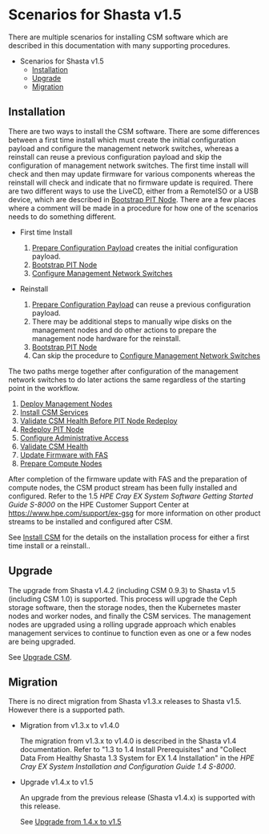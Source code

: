 # Scenarios for Shasta v1.5

There are multiple scenarios for installing CSM software which are described in this documentation
with many supporting procedures.

- Scenarios for Shasta v1.5
  - [Installation](#installation)
  - [Upgrade](#upgrade)
  - [Migration](#migration)

<a name="installation"></a>
## Installation

There are two ways to install the CSM software. There are some differences between a first time install
which must create the initial configuration payload and configure the management network switches,
whereas a reinstall can reuse a previous configuration payload and skip the configuration of management
network switches. The first time install will check and then may update firmware for various components
whereas the reinstall will check and indicate that no firmware update is required. There are two different
ways to use the LiveCD, either from a RemoteISO or a USB device, which are described in [Bootstrap PIT Node](../install/index.md#bootstrap_pit_node).
There are a few places where a comment will be made in a procedure for how one of the scenarios needs to do something different.

   * First time Install
      1. [Prepare Configuration Payload](../install/index.md#prepare_configuration_payload) creates the initial configuration payload.
      1. [Bootstrap PIT Node](../install/index.md#bootstrap_pit_node)
      1. [Configure Management Network Switches](../install/index.md#configure_management_network)

   * Reinstall
      1. [Prepare Configuration Payload](../install/index.md#prepare_configuration_payload) can reuse a previous configuration payload.
      1. There may be additional steps to manually wipe disks on the management nodes and do other actions to prepare
         the management node hardware for the reinstall.
      1. [Bootstrap PIT Node](../install/index.md#bootstrap_pit_node)
      1. Can skip the procedure to [Configure Management Network Switches](../install/index.md#configure_management_network)

The two paths merge together after configuration of the management network switches to do later actions
the same regardless of the starting point in the workflow.

   1. [Deploy Management Nodes](../install/index.md#deploy_management_nodes)
   1. [Install CSM Services](../install/index.md#install_csm_services)
   1. [Validate CSM Health Before PIT Node Redeploy](../install/index.md#validate_csm_health_before_pit_redeploy)
   1. [Redeploy PIT Node](../install/index.md#redeploy_pit_node)
   1. [Configure Administrative Access](../install/index.md#configure_administrative_access)
   1. [Validate CSM Health](../install/index.md#validate_csm_health)
   1. [Update Firmware with FAS](../operations/firmware/Update_Firmware_with_FAS.md)
   1. [Prepare Compute Nodes](../install/index.md#prepare_compute_nodes)

After completion of the firmware update with FAS and the preparation of compute nodes, the CSM product stream has
been fully installed and configured. Refer to the 1.5 _HPE Cray EX System Software Getting Started Guide S-8000_
on the HPE Customer Support Center at https://www.hpe.com/support/ex-gsg for more information on other product streams to be installed and configured after CSM.

See [Install CSM](../install/index.md) for the details on the installation process for either a first time install
or a reinstall..

<a name="upgrade"></a>
## Upgrade

   The upgrade from Shasta v1.4.2 (including CSM 0.9.3) to Shasta v1.5 (including CSM 1.0) is supported.
   This process will upgrade the Ceph storage software, then the storage nodes, then the Kubernetes master nodes and worker nodes,
   and finally the CSM services. The management nodes are upgraded using a rolling upgrade approach which enables
   management services to continue to function even as one or a few nodes are being upgraded.

   See [Upgrade CSM](../upgrade/index.md).

<a name="migration"></a>
## Migration

There is no direct migration from Shasta v1.3.x releases to Shasta v1.5. However there is a supported path.

  * Migration from v1.3.x to v1.4.0

    The migration from v1.3.x to v1.4.0 is described in the Shasta v1.4 documentation.
    Refer to "1.3 to 1.4 Install Prerequisites" and "Collect Data From Healthy Shasta 1.3 System for EX 1.4 Installation" in the _HPE Cray EX System Installation and Configuration Guide 1.4 S-8000_.

  * Upgrade v1.4.x to v1.5

    An upgrade from the previous release (Shasta v1.4.x) is supported with this release.

    See [Upgrade from 1.4.x to v1.5](../upgrade/index.md)

